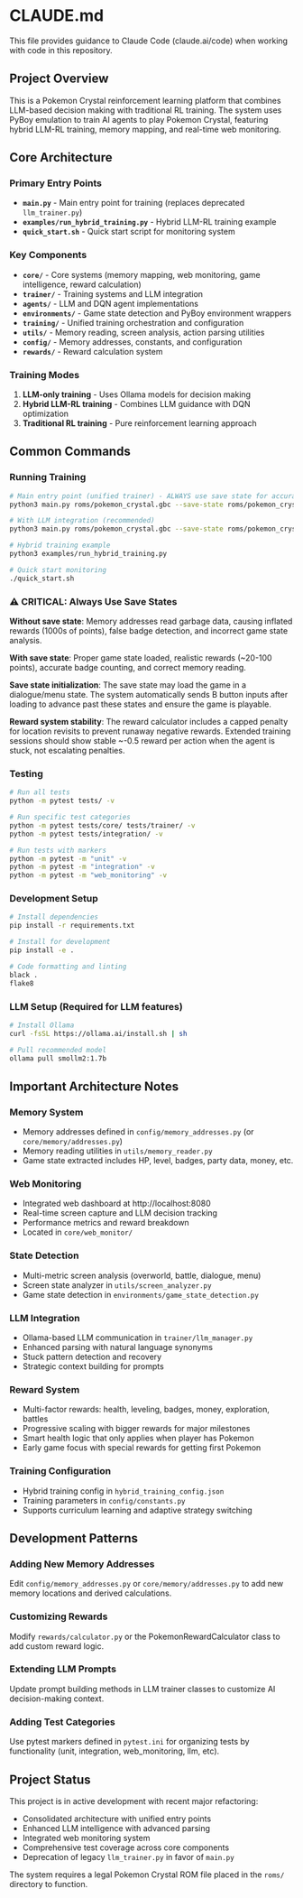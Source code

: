# CLAUDE.md

This file provides guidance to Claude Code (claude.ai/code) when working with code in this repository.

## Project Overview

This is a Pokemon Crystal reinforcement learning platform that combines LLM-based decision making with traditional RL training. The system uses PyBoy emulation to train AI agents to play Pokemon Crystal, featuring hybrid LLM-RL training, memory mapping, and real-time web monitoring.

## Core Architecture

### Primary Entry Points
- **`main.py`** - Main entry point for training (replaces deprecated `llm_trainer.py`)
- **`examples/run_hybrid_training.py`** - Hybrid LLM-RL training example
- **`quick_start.sh`** - Quick start script for monitoring system

### Key Components
- **`core/`** - Core systems (memory mapping, web monitoring, game intelligence, reward calculation)
- **`trainer/`** - Training systems and LLM integration
- **`agents/`** - LLM and DQN agent implementations
- **`environments/`** - Game state detection and PyBoy environment wrappers
- **`training/`** - Unified training orchestration and configuration
- **`utils/`** - Memory reading, screen analysis, action parsing utilities
- **`config/`** - Memory addresses, constants, and configuration
- **`rewards/`** - Reward calculation system

### Training Modes
1. **LLM-only training** - Uses Ollama models for decision making
2. **Hybrid LLM-RL training** - Combines LLM guidance with DQN optimization
3. **Traditional RL training** - Pure reinforcement learning approach

## Common Commands

### Running Training
```bash
# Main entry point (unified trainer) - ALWAYS use save state for accurate stats
python3 main.py roms/pokemon_crystal.gbc --save-state roms/pokemon_crystal.gbc.state --max-actions 2000

# With LLM integration (recommended)
python3 main.py roms/pokemon_crystal.gbc --save-state roms/pokemon_crystal.gbc.state --max-actions 500 --llm-model smollm2:1.7b --llm-interval 10 --enable-web

# Hybrid training example
python3 examples/run_hybrid_training.py

# Quick start monitoring
./quick_start.sh
```

### ⚠️ **CRITICAL: Always Use Save States**
**Without save state**: Memory addresses read garbage data, causing inflated rewards (1000s of points), false badge detection, and incorrect game state analysis.

**With save state**: Proper game state loaded, realistic rewards (~20-100 points), accurate badge counting, and correct memory reading.

**Save state initialization**: The save state may load the game in a dialogue/menu state. The system automatically sends B button inputs after loading to advance past these states and ensure the game is playable.

**Reward system stability**: The reward calculator includes a capped penalty for location revisits to prevent runaway negative rewards. Extended training sessions should show stable ~-0.5 reward per action when the agent is stuck, not escalating penalties.

### Testing
```bash
# Run all tests
python -m pytest tests/ -v

# Run specific test categories
python -m pytest tests/core/ tests/trainer/ -v
python -m pytest tests/integration/ -v

# Run tests with markers
python -m pytest -m "unit" -v
python -m pytest -m "integration" -v
python -m pytest -m "web_monitoring" -v
```

### Development Setup
```bash
# Install dependencies
pip install -r requirements.txt

# Install for development
pip install -e .

# Code formatting and linting
black .
flake8
```

### LLM Setup (Required for LLM features)
```bash
# Install Ollama
curl -fsSL https://ollama.ai/install.sh | sh

# Pull recommended model
ollama pull smollm2:1.7b
```

## Important Architecture Notes

### Memory System
- Memory addresses defined in `config/memory_addresses.py` (or `core/memory/addresses.py`)
- Memory reading utilities in `utils/memory_reader.py`
- Game state extracted includes HP, level, badges, party data, money, etc.

### Web Monitoring
- Integrated web dashboard at http://localhost:8080
- Real-time screen capture and LLM decision tracking
- Performance metrics and reward breakdown
- Located in `core/web_monitor/`

### State Detection
- Multi-metric screen analysis (overworld, battle, dialogue, menu)
- Screen state analyzer in `utils/screen_analyzer.py`
- Game state detection in `environments/game_state_detection.py`

### LLM Integration
- Ollama-based LLM communication in `trainer/llm_manager.py`
- Enhanced parsing with natural language synonyms
- Stuck pattern detection and recovery
- Strategic context building for prompts

### Reward System
- Multi-factor rewards: health, leveling, badges, money, exploration, battles
- Progressive scaling with bigger rewards for major milestones
- Smart health logic that only applies when player has Pokemon
- Early game focus with special rewards for getting first Pokemon

### Training Configuration
- Hybrid training config in `hybrid_training_config.json`
- Training parameters in `config/constants.py`
- Supports curriculum learning and adaptive strategy switching

## Development Patterns

### Adding New Memory Addresses
Edit `config/memory_addresses.py` or `core/memory/addresses.py` to add new memory locations and derived calculations.

### Customizing Rewards
Modify `rewards/calculator.py` or the PokemonRewardCalculator class to add custom reward logic.

### Extending LLM Prompts
Update prompt building methods in LLM trainer classes to customize AI decision-making context.

### Adding Test Categories
Use pytest markers defined in `pytest.ini` for organizing tests by functionality (unit, integration, web_monitoring, llm, etc).

## Project Status

This project is in active development with recent major refactoring:
- Consolidated architecture with unified entry points
- Enhanced LLM intelligence with advanced parsing
- Integrated web monitoring system
- Comprehensive test coverage across core components
- Deprecation of legacy `llm_trainer.py` in favor of `main.py`

The system requires a legal Pokemon Crystal ROM file placed in the `roms/` directory to function.